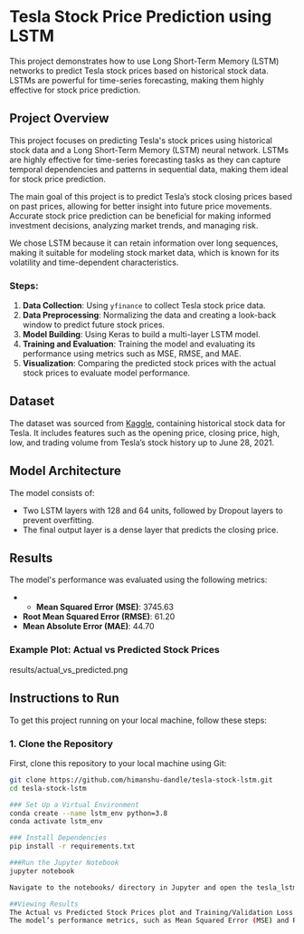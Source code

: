 # Tesla Stock Price Prediction using LSTM

This project demonstrates how to use Long Short-Term Memory (LSTM) networks to predict Tesla stock prices based on historical stock data. LSTMs are powerful for time-series forecasting, making them highly effective for stock price prediction.

## Project Overview

This project focuses on predicting Tesla's stock prices using historical stock data and a Long Short-Term Memory (LSTM) neural network. LSTMs are highly effective for time-series forecasting tasks as they can capture temporal dependencies and patterns in sequential data, making them ideal for stock price prediction.

The main goal of this project is to predict Tesla’s stock closing prices based on past prices, allowing for better insight into future price movements. Accurate stock price prediction can be beneficial for making informed investment decisions, analyzing market trends, and managing risk.

We chose LSTM because it can retain information over long sequences, making it suitable for modeling stock market data, which is known for its volatility and time-dependent characteristics.

### Steps:
1. **Data Collection**: Using `yfinance` to collect Tesla stock price data.
2. **Data Preprocessing**: Normalizing the data and creating a look-back window to predict future stock prices.
3. **Model Building**: Using Keras to build a multi-layer LSTM model.
4. **Training and Evaluation**: Training the model and evaluating its performance using metrics such as MSE, RMSE, and MAE.
5. **Visualization**: Comparing the predicted stock prices with the actual stock prices to evaluate model performance.

## Dataset

The dataset was sourced from [Kaggle](https://www.kaggle.com/datasets/varpit94/tesla-stock-data-updated-till-28jun2021), containing historical stock data for Tesla. It includes features such as the opening price, closing price, high, low, and trading volume from Tesla’s stock history up to June 28, 2021.


## Model Architecture

The model consists of:
- Two LSTM layers with 128 and 64 units, followed by Dropout layers to prevent overfitting.
- The final output layer is a dense layer that predicts the closing price.

## Results

The model's performance was evaluated using the following metrics:
- - **Mean Squared Error (MSE)**: 3745.63
- **Root Mean Squared Error (RMSE)**:  61.20
- **Mean Absolute Error (MAE)**: 44.70

### Example Plot: Actual vs Predicted Stock Prices

results/actual_vs_predicted.png

## Instructions to Run

To get this project running on your local machine, follow these steps:

### 1. Clone the Repository
   First, clone this repository to your local machine using Git:

   ```bash
   git clone https://github.com/himanshu-dandle/tesla-stock-lstm.git
   cd tesla-stock-lstm

### Set Up a Virtual Environment
   conda create --name lstm_env python=3.8
   conda activate lstm_env

### Install Dependencies
   pip install -r requirements.txt

###Run the Jupyter Notebook
   jupyter notebook

   Navigate to the notebooks/ directory in Jupyter and open the tesla_lstm.ipynb file. Run the notebook cells sequentially to preprocess data, train the model, and    visualize results.

##Viewing Results
   The Actual vs Predicted Stock Prices plot and Training/Validation Loss plot will be generated and saved in the results/ folder.
   The model’s performance metrics, such as Mean Squared Error (MSE) and Root Mean Squared Error (RMSE), will also be displayed in the notebook.

